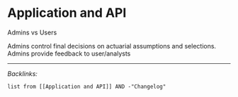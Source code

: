 # Application and API

Admins vs Users

Admins control final decisions on actuarial assumptions and selections.
Admins provide feedback to user/analysts

---

*Backlinks:*

````dataview
list from [[Application and API]] AND -"Changelog"
````
